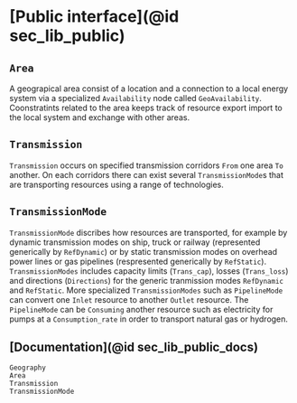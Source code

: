 # [Public interface](@id sec_lib_public)

## `Area` 
A geograpical area consist of a location and a connection to a local energy system via a specialized `Availability` node called `GeoAvailability`. Coonstratints related to the area keeps track of resource export import to the local system and exchange with other areas. 


## `Transmission`
`Transmission` occurs on specified transmission corridors `From` one area `To` another. On each corridors there can exist several `TransmissionMode`s that are transporting resources using a range of technologies.

## `TransmissionMode` 
`TransmissionMode` discribes how resources are transported, for example by dynamic transmission modes on ship, truck or railway (represented generically by `RefDynamic`) or by static transmission modes on overhead power lines or gas pipelines (respresented generically by `RefStatic`). `TransmissionModes` includes capacity limits (`Trans_cap`), losses (`Trans_loss`) and directions (`Directions`) for the generic tranmission modes `RefDynamic` and `RefStatic`. More specialized `TransmissionModes` such as `PipelineMode` can convert one `Inlet` resource to another `Outlet` resource. The `PipelineMode` can be `Consuming` another resource such as electricity for pumps at a `Consumption_rate` in order to transport natural gas or hydrogen.

## [Documentation](@id sec_lib_public_docs)

```@docs
Geography
Area
Transmission
TransmissionMode
```
